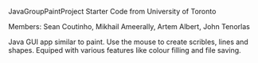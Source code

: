  JavaGroupPaintProject
Starter Code from University of Toronto

Members:
Sean Coutinho,
Mikhail Ameerally,
Artem Albert,
John Tenorlas

Java GUI app similar to paint. Use the mouse to create scribles, lines and shapes. Equiped with various features like colour filling and file saving.
